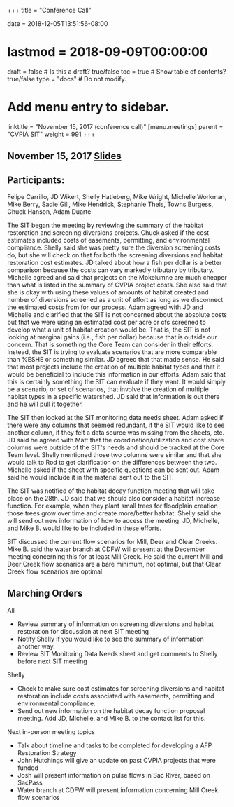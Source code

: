 +++
title = "Conference Call"

date = 2018-12-05T13:51:56-08:00
# lastmod = 2018-09-09T00:00:00

draft = false  # Is this a draft? true/false
toc = true  # Show table of contents? true/false
type = "docs"  # Do not modify.

# Add menu entry to sidebar.
linktitle = "November 15, 2017 (conference call)"
[menu.meetings]
  parent = "CVPIA SIT"
  weight = 991
+++

## November 15, 2017 [Slides](https://s3-us-west-2.amazonaws.com/cvpia-meeting-slides/Nov+15+conference+call.pdf)

## Participants:

Felipe Carrillo, JD Wikert, Shelly Hatleberg, Mike Wright, Michelle Workman, Mike Berry, Sadie Gill, Mike Hendrick, Stephanie Theis, Towns Burgess, Chuck Hanson, Adam Duarte

The SIT began the meeting by reviewing the summary of the habitat restoration and screening diversions projects. Chuck asked if the cost estimates included costs of easements, permitting, and environmental compliance. Shelly said she was pretty sure the diversion screening costs do, but she will check on that for both the screening diversions and habitat restoration cost estimates. JD talked about how a fish per dollar is a better comparison because the costs can vary markedly tributary by tributary. Michelle agreed and said that projects on the Mokelumne are much cheaper than what is listed in the summary of CVPIA project costs. She also said that she is okay with using these values of amounts of habitat created and number of diversions screened as a unit of effort as long as we disconnect the estimated costs from for our process. Adam agreed with JD and Michelle and clarified that the SIT is not concerned about the absolute costs but that we were using an estimated cost per acre or cfs screened to develop what a unit of habitat creation would be. That is, the SIT is not looking at marginal gains (i.e., fish per dollar) because that is outside our concern. That is something the Core Team can consider in their efforts. Instead, the SIT is trying to evaluate scenarios that are more comparable than %ESHE or something similar. JD agreed that that made sense. He said that most projects include the creation of multiple habitat types and that it would be beneficial to include this information in our efforts. Adam said that this is certainly something the SIT can evaluate if they want. It would simply be a scenario, or set of scenarios, that involve the creation of multiple habitat types in a specific watershed. JD said that information is out there and he will pull it together.

The SIT then looked at the SIT monitoring data needs sheet. Adam asked if there were any columns that seemed redundant, if the SIT would like to see another column, if they felt a data source was missing from the sheets, etc. JD said he agreed with Matt that the coordination/utilization and cost share columns were outside of the SIT&#39;s needs and should be tracked at the Core Team level. Shelly mentioned those two columns were similar and that she would talk to Rod to get clarification on the differences between the two. Michelle asked if the sheet with specific questions can be sent out. Adam said he would include it in the material sent out to the SIT.

The SIT was notified of the habitat decay function meeting that will take place on the 28th. JD said that we should also consider a habitat increase function. For example, when they plant small trees for floodplain creation those trees grow over time and create more/better habitat. Shelly said she will send out new information of how to access the meeting. JD, Michelle, and Mike B. would like to be included in these efforts.

SIT discussed the current flow scenarios for Mill, Deer and Clear Creeks. Mike B. said the water branch at CDFW will present at the December meeting concerning this for at least Mill Creek. He said the current Mill and Deer Creek flow scenarios are a bare minimum, not optimal, but that Clear Creek flow scenarios are optimal.

## Marching Orders

All

- Review summary of information on screening diversions and habitat restoration for discussion at next SIT meeting
- Notify Shelly if you would like to see the summary of information another way.
- Review SIT Monitoring Data Needs sheet and get comments to Shelly before next SIT meeting

Shelly

- Check to make sure cost estimates for screening diversions and habitat restoration include costs associated with easements, permitting and environmental compliance.
- Send out new information on the habitat decay function proposal meeting. Add JD, Michelle, and Mike B. to the contact list for this.

Next in-person meeting topics

- Talk about timeline and tasks to be completed for developing a AFP Restoration Strategy
- John Hutchings will give an update on past CVPIA projects that were funded
- Josh will present information on pulse flows in Sac River, based on SacPass
- Water branch at CDFW will present information concerning Mill Creek flow scenarios